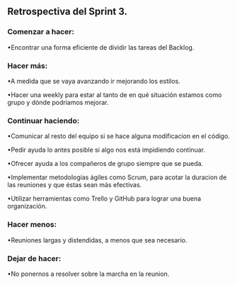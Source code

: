 ## Retrospectiva del Sprint 3.
### Comenzar a hacer:

 •Encontrar una forma eficiente de dividir las tareas del Backlog.
  
### Hacer más: 
 
  •A medida que se vaya avanzando ir mejorando los estilos.

  •Hacer una weekly para estar al tanto de en qué situación estamos como grupo y dónde podríamos mejorar.


### Continuar haciendo: 
 
  •Comunicar al resto del equipo si se hace alguna modificacion en el código.

  •Pedir ayuda lo antes posible si algo nos está impidiendo continuar.

  •Ofrecer ayuda a los compañeros de grupo siempre que se pueda.

  •Implementar metodologías ágiles como Scrum, para acotar la duracion de las reuniones y que éstas sean más efectivas.

  •Utilizar herramientas como Trello y GitHub para lograr una buena organización.

### Hacer menos:
  
  •Reuniones largas y distendidas, a menos que sea necesario.


### Dejar de hacer:
  
  •No ponernos a resolver sobre la marcha en la reunion.
  